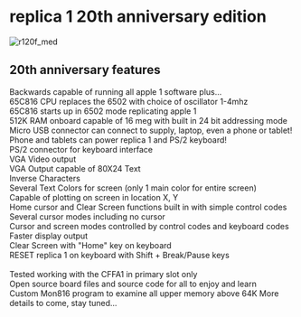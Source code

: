 # replica 1 20th anniversary edition

![r120f_med](https://github.com/Retrotink/replica-1-20/assets/121696513/ee1f9c28-5536-46eb-8057-22ee35c1917a)


## 20th anniversary features
Backwards capable of running all apple 1 software plus...<br>
65C816 CPU replaces the 6502 with choice of oscillator 1-4mhz<br>
65C816 starts up in 6502 mode replicating apple 1<br>
512K RAM onboard capable of 16 meg with built in 24 bit addressing mode
Micro USB connector can connect to supply, laptop, even a phone or tablet!<br>
Phone and tablets can power replica 1 and PS/2 keyboard!<br>
PS/2 connector for keyboard interface<br>
VGA Video output<br>
VGA Output capable of 80X24 Text<br>
Inverse Characters<br>
Several Text Colors for screen (only 1 main color for entire screen)<br>
Capable of plotting on screen in location X, Y<br>
Home cursor and Clear Screen functions built in with simple control codes<br>
Several cursor modes including no cursor<br>
Cursor and screen modes controlled by control codes and keyboard codes<br>
Faster display output <br>
Clear Screen with "Home" key on keyboard<br>
RESET replica 1 on keyboard with Shift + Break/Pause keys<br>
<br>
Tested working with the CFFA1 in primary slot only<br>
Open source board files and source code for all to enjoy and learn<br>
Custom Mon816 program to examine all upper memory above 64K
More details to come, stay tuned... 
